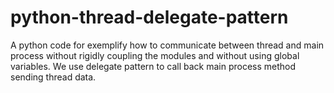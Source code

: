 # python-thread-delegate-pattern

A python code for exemplify how to communicate between thread and main process without rigidly coupling the modules and without using global variables. We use delegate pattern to call back main process method sending thread data.